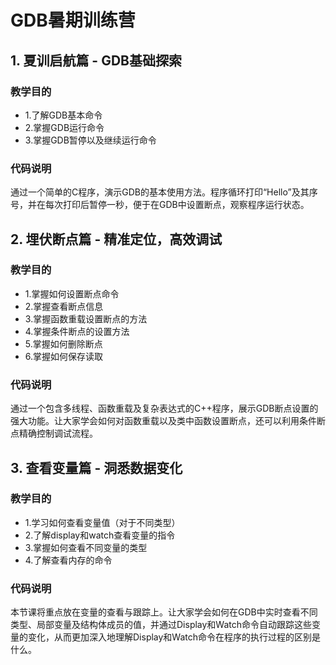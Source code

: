 # GDB暑期训练营  
  
## 1. 夏训启航篇 - GDB基础探索  
  
### 教学目的  
- 1.了解GDB基本命令  
- 2.掌握GDB运行命令  
- 3.掌握GDB暂停以及继续运行命令  
  
### 代码说明  
  
通过一个简单的C程序，演示GDB的基本使用方法。程序循环打印“Hello”及其序号，并在每次打印后暂停一秒，便于在GDB中设置断点，观察程序运行状态。  
  
## 2. 埋伏断点篇 - 精准定位，高效调试  
  
### 教学目的  
- 1.掌握如何设置断点命令
- 2.掌握查看断点信息
- 3.掌握函数重载设置断点的方法
- 4.掌握条件断点的设置方法
- 5.掌握如何删除断点
- 6.掌握如何保存读取  
  
### 代码说明  
  
通过一个包含多线程、函数重载及复杂表达式的C++程序，展示GDB断点设置的强大功能。让大家学会如何对函数重载以及类中函数设置断点，还可以利用条件断点精确控制调试流程。
  
## 3. 查看变量篇 - 洞悉数据变化  
  
### 教学目的  
- 1.学习如何查看变量值（对于不同类型）
- 2.了解display和watch查看变量的指令
- 3.掌握如何查看不同变量的类型
- 4.了解查看内存的命令  
  
### 代码说明  
本节课将重点放在变量的查看与跟踪上。让大家学会如何在GDB中实时查看不同类型、局部变量及结构体成员的值，并通过Display和Watch命令自动跟踪这些变量的变化，从而更加深入地理解Display和Watch命令在程序的执行过程的区别是什么。
  
